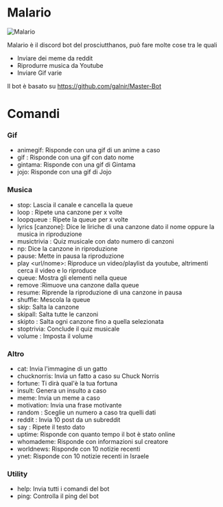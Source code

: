 # Malario
![Malario](https://i.pinimg.com/originals/08/cf/f4/08cff4f168d979d2f6cd676f7cc387ed.jpg)


Malario è il discord bot del prosciutthanos, può fare molte cose tra le quali

  - Inviare dei meme da reddit
  - Riprodurre musica da Youtube
  - Inviare Gif varie

Il bot è basato su  https://github.com/galnir/Master-Bot

# Comandi
### Gif
  - animegif: Risponde con una gif di un anime a caso
  - gif <nome>: Risponde con una gif con dato nome
  - gintama: Risponde con una gif di Gintama
  - jojo: Risponde con una gif di Jojo

### Musica
  - stop: Lascia il canale e cancella la queue
  - loop <numero di volte>: Ripete una canzone per x volte
  - loopqueue <numero di volte>: Ripete la queue per x volte
  - lyrics [canzone]: Dice le liriche di una canzone dato il nome oppure la musica in riproduzione
  - musictrivia <numero di canzoni>: Quiz musicale con dato numero di canzoni
  - np: Dice la canzone in riproduzione
  - pause: Mette in pausa la riproduzione
  - play <url/nome>: Riproduce un video/playlist da youtube, altrimenti cerca il video e lo riproduce
  - queue: Mostra gli elementi nella queue
  - remove <numero canzone>:Rimuove una canzone dalla queue
  - resume: Riprende la riproduzione di una canzone in pausa
  - shuffle: Mescola la queue
  - skip: Salta la canzone
  - skipall: Salta tutte le canzoni
  - skipto <numero canzone>: Salta ogni canzone fino a quella selezionata
  - stoptrivia: Conclude il quiz musicale
  - volume <volume>: Imposta il volume
### Altro
  - cat: Invia l'immagine di un gatto
  - chucknorris: Invia un fatto a caso su Chuck Norris
  - fortune: Ti dirà qual'è la tua fortuna
  - insult: Genera un insulto a caso
  - meme: Invia un meme a caso
  - motivation: Invia una frase motivante
  - random <minimo> <massimo>: Sceglie un numero a caso tra quelli dati
  - reddit <subreddit> <sort>: Invia 10 post da un subreddit
  - say <testo>: Ripete il testo dato
  - uptime: Risponde con quanto tempo il bot è stato online
  - whomademe: Risponde con informazioni sul creatore
  - worldnews: Risponde con 10 notizie recenti
  - ynet: Risponde con 10 notizie recenti in Israele
### Utility
  - help: Invia tutti i comandi del bot
  - ping: Controlla il ping del bot
